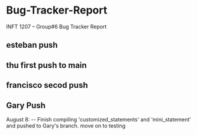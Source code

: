 # Bug-Tracker-Report

INFT 1207 – Group#6 Bug Tracker Report

## esteban push

## thu first push to main

## francisco secod push

## Gary Push

August 8:
-- Finish compiling 'customized_statements' and 'mini_statement' and pushed to Gary's branch.
move on to testing
